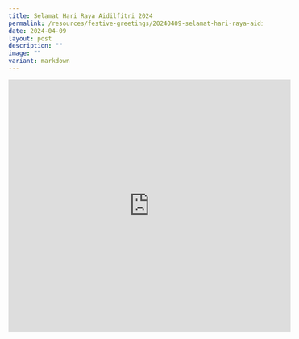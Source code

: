 ```yaml
---
title: Selamat Hari Raya Aidilfitri 2024
permalink: /resources/festive-greetings/20240409-selamat-hari-raya-aidilfitri-2024/
date: 2024-04-09
layout: post
description: ""
image: ""
variant: markdown
---
```

<iframe allow="autoplay; clipboard-write; encrypted-media; picture-in-picture; web-share" allowfullscreen="true" frameborder="0" scrolling="no" style="border:none;overflow:hidden" height="500" width="560" src="https://www.facebook.com/plugins/video.php?height=314&amp;href=https%3A%2F%2Fwww.facebook.com%2Falpshealthcaresupplychain%2Fvideos%2F987013082754651%2F&amp;show_text=true&amp;width=560&amp;t=0"></iframe>